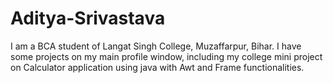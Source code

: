# Aditya-Srivastava
I am a BCA student of Langat Singh College, Muzaffarpur, Bihar.
I have some projects on my main profile window, including my college mini project on Calculator application using java with Awt and Frame functionalities.
